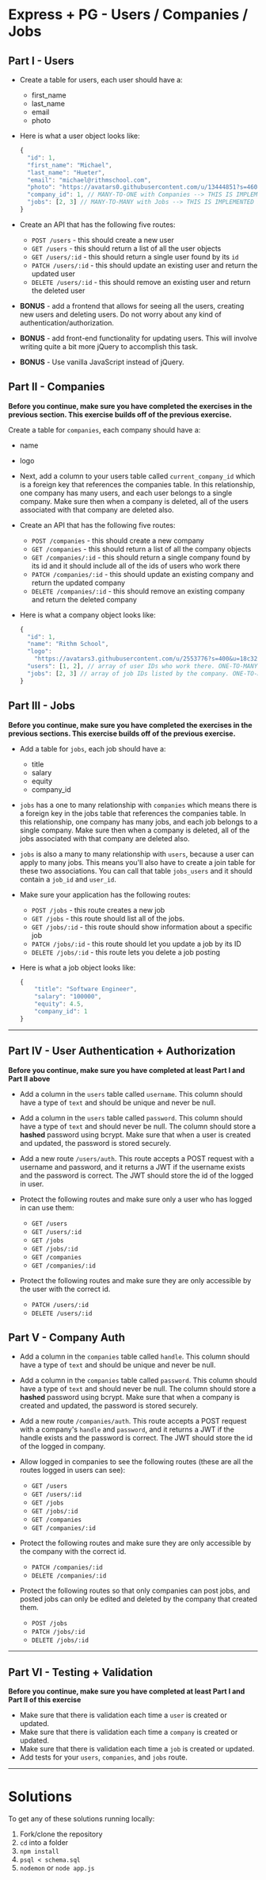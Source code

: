 # Express + PG - Users / Companies / Jobs

## Part I - Users

- Create a table for users, each user should have a:

  - first_name
  - last_name
  - email
  - photo

- Here is what a user object looks like:

  ```js
  {
    "id": 1,
    "first_name": "Michael",
    "last_name": "Hueter",
    "email": "michael@rithmschool.com",
    "photo": "https://avatars0.githubusercontent.com/u/13444851?s=460&v=4",
    "company_id": 1, // MANY-TO-ONE with Companies --> THIS IS IMPLEMENTED IN THE NEXT SECTION
    "jobs": [2, 3] // MANY-TO-MANY with Jobs --> THIS IS IMPLEMENTED IN THE FINAL SECTION
  }
  ```

- Create an API that has the following five routes:

  - `POST /users` - this should create a new user
  - `GET /users` - this should return a list of all the user objects
  - `GET /users/:id` - this should return a single user found by its `id`
  - `PATCH /users/:id` - this should update an existing user and return the updated user
  - `DELETE /users/:id` - this should remove an existing user and return the deleted user

- **BONUS** - add a frontend that allows for seeing all the users, creating new users and deleting users. Do not worry about any kind of authentication/authorization.

- **BONUS** - add front-end functionality for updating users. This will involve writing quite a bit more jQuery to accomplish this task.

- **BONUS** - Use vanilla JavaScript instead of jQuery.

## Part II - Companies

**Before you continue, make sure you have completed the exercises in the previous section. This exercise builds off of the previous exercise.**

Create a table for `companies`, each company should have a:

- name
- logo

- Next, add a column to your users table called `current_company_id` which is a foreign key that references the companies table. In this relationship, one company has many users, and each user belongs to a single company. Make sure then when a company is deleted, all of the users associated with that company are deleted also.

- Create an API that has the following five routes:

  - `POST /companies` - this should create a new company
  - `GET /companies` - this should return a list of all the company objects
  - `GET /companies/:id` - this should return a single company found by its id and it should include all of the ids of users who work there
  - `PATCH /companies/:id` - this should update an existing company and return the updated company
  - `DELETE /companies/:id` - this should remove an existing company and return the deleted company

- Here is what a company object looks like:

  ```js
  {
    "id": 1,
    "name": "Rithm School",
    "logo":
      "https://avatars3.githubusercontent.com/u/2553776?s=400&u=18c328dafb508c5189bda56889b03b8b722d5f22&v=4",
    "users": [1, 2], // array of user IDs who work there. ONE-TO-MANY with Users
    "jobs": [2, 3] // array of job IDs listed by the company. ONE-TO-MANY with Jobs --> THIS IS IMPLEMENTED IN THE FINAL SECTION
  }
  ```

## Part III - Jobs

**Before you continue, make sure you have completed the exercises in the previous sections. This exercise builds off of the previous exercise.**

- Add a table for `jobs`, each job should have a:

  - title
  - salary
  - equity
  - company_id

- `jobs` has a one to many relationship with `companies` which means there is a foreign key in the jobs table that references the companies table. In this relationship, one company has many jobs, and each job belongs to a single company. Make sure then when a company is deleted, all of the jobs associated with that company are deleted also.

- `jobs` is also a many to many relationship with `users`, because a user can apply to many jobs. This means you'll also have to create a join table for these two associations. You can call that table `jobs_users` and it should contain a `job_id` and `user_id`.

- Make sure your application has the following routes:

  - `POST /jobs` - this route creates a new job
  - `GET /jobs` - this route should list all of the jobs.
  - `GET /jobs/:id` - this route should show information about a specific job
  - `PATCH /jobs/:id` - this route should let you update a job by its ID
  - `DELETE /jobs/:id` - this route lets you delete a job posting

- Here is what a job object looks like:

  ```js
  {
      "title": "Software Engineer",
      "salary": "100000",
      "equity": 4.5,
      "company_id": 1
  }
  ```

---

## Part IV - User Authentication + Authorization

**Before you continue, make sure you have completed at least Part I and Part II above**

- Add a column in the `users` table called `username`. This column should have a type of `text` and should be unique and never be null.

- Add a column in the `users` table called `password`. This column should have a type of `text` and should never be null. The column should store a **hashed** password using bcrypt. Make sure that when a user is created and updated, the password is stored securely.

- Add a new route `/users/auth`. This route accepts a POST request with a username and password, and it returns a JWT if the username exists and the password is correct. The JWT should store the id of the logged in user.

- Protect the following routes and make sure only a user who has logged in can use them:

  - `GET /users`
  - `GET /users/:id`
  - `GET /jobs`
  - `GET /jobs/:id`
  - `GET /companies`
  - `GET /companies/:id`

- Protect the following routes and make sure they are only accessible by the user with the correct id.

  - `PATCH /users/:id`
  - `DELETE /users/:id`

## Part V - Company Auth

- Add a column in the `companies` table called `handle`. This column should have a type of `text` and should be unique and never be null.

- Add a column in the `companies` table called `password`. This column should have a type of `text` and should never be null. The column should store a **hashed** password using bcrypt. Make sure that when a company is created and updated, the password is stored securely.

- Add a new route `/companies/auth`. This route accepts a POST request with a company's `handle` and `password`, and it returns a JWT if the handle exists and the password is correct. The JWT should store the id of the logged in company.

- Allow logged in companies to see the following routes (these are all the routes logged in users can see):

  - `GET /users`
  - `GET /users/:id`
  - `GET /jobs`
  - `GET /jobs/:id`
  - `GET /companies`
  - `GET /companies/:id`

- Protect the following routes and make sure they are only accessible by the company with the correct id.

  - `PATCH /companies/:id`
  - `DELETE /companies/:id`

- Protect the following routes so that only companies can post jobs, and posted jobs can only be edited and deleted by the company that created them.

  - `POST /jobs`
  - `PATCH /jobs/:id`
  - `DELETE /jobs/:id`

---

## Part VI - Testing + Validation

**Before you continue, make sure you have completed at least Part I and Part II of this exercise**

- Make sure that there is validation each time a `user` is created or updated.
- Make sure that there is validation each time a `company` is created or updated.
- Make sure that there is validation each time a `job` is created or updated.
- Add tests for your `users`, `companies`, and `jobs` route.

---

# Solutions

To get any of these solutions running locally:

1.  Fork/clone the repository
2.  `cd` into a folder
3.  `npm install`
4.  `psql < schema.sql`
5.  `nodemon` or `node app.js`
